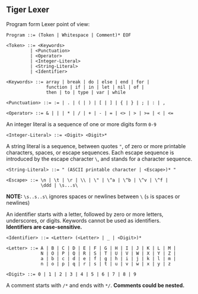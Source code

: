 ## Tiger Lexer

Program form Lexer point of view:

```
Program ::= (Token | Whitespace | Comment)* EOF
```

```
<Token> ::= <Keywords>
         | <Punctuation>
         | <Operator>
         | <Integer-Literal>
         | <String-Literal>
         | <Identifier>
```

```
<Keywords> ::= array | break | do | else | end | for |
               function | if | in | let | nil | of |
               then | to | type | var | while
```

```
<Punctuation> ::= := | . | ( | ) | [ | ] | { | } | ; | : | ,
```

```
<Operator> ::= & | | | * | / | + | - | = | <> | > | >= | < | <=
```

An integer literal is a sequence of one or more digits form `0-9`

```
<Integer-Literal> ::= <Digit> <Digit>*
```

A string literal is a sequence, between quotes `"`, of zero or more printable characters,
spaces, or escape sequences. Each escape sequence is introduced by the escape character `\`,
and stands for a character sequence.

```
<String-Literal> ::= " (ASCII printable character | <Escape>)* "
```

```
<Escape> ::= \n | \t | \r | \\ | \" | \^a | \^b | \^v | \^f |
             \ddd | \s...s\
```

**NOTE:** `\s..s..s\` ignores spaces or newlines between `\` (`s` is spaces or newlines)

An identifier starts with a letter, followed by zero or more letters, underscores, or
digits. Keywords cannot be used as identifiers.<br/> **Identifiers are case-sensitive.**

```
<Identifier> ::= <Letter> (<Letter> | _ | <Digit>)*
```

```
<Letter> ::= A | B | C | D | E | F | G | H | I | J | K | L | M |
             N | O | P | Q | R | S | T | U | V | W | X | Y | Z |
             a | b | c | d | e | f | g | h | i | j | k | l | m |
             n | o | p | q | r | s | t | u | v | w | x | y | z
```

```
<Digit> ::= 0 | 1 | 2 | 3 | 4 | 5 | 6 | 7 | 8 | 9
```

A comment starts with `/*` and ends with `*/`. **Comments could be nested.**
